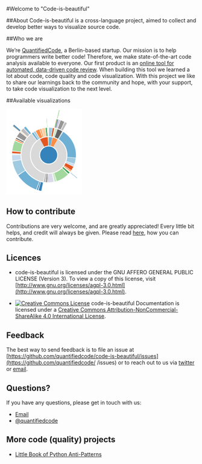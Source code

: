 #Welcome to "Code-is-beautiful"

##About
Code-is-beautiful is a cross-language project, aimed to collect and develop better ways to visualize source code.

##Who we are

We’re [QuantifiedCode](https://www.quantifiedcode.com), a Berlin-based startup. Our mission is to help programmers write better code! Therefore, we make state-of-the-art code analysis available to everyone. Our first product is an [online tool for automated, data-driven code review](https://www.quantifiedcode.com). When building this tool we learned a lot about code, code quality and code visualization. With this project we like to share our learnings back to the community and hope, with your support, to take code visualization to the next level.

##Available visualizations

<img src="/sunburst/sunburst.png?raw=true" width="200" alt="Sunburst (Hierarchical pie chart)">

## How to contribute

Contributions are very welcome, and are greatly appreciated! Every little bit helps, and credit will always be given. Please read [here](CONTRIBUTING.md), how you can contribute.

## Licences

* code-is-beautiful is licensed under the GNU AFFERO GENERAL PUBLIC LICENSE (Version 3). To view a copy of this license, visit [http://www.gnu.org/licenses/agpl-3.0.html](http://www.gnu.org/licenses/agpl-3.0.html).

* [![Creative Commons License](https://i.creativecommons.org/l/by-nc-sa/4.0/80x15.png)](http://creativecommons.org/licenses/by-nc/4.0/) code-is-beautiful Documentation is licensed under a [Creative Commons Attribution-NonCommercial-ShareAlike 4.0 International License](http://creativecommons.org/licenses/by-nc-sa/4.0/).

## Feedback
The best way to send feedback is to file an issue at [https://github.com/quantifiedcode/code-is-beautiful/issues](https://github.com/quantifiedcode/ /issues) or to reach out to us via [twitter](https://twitter/quantifiedcode) or [email](https://www.quantifiedcode.com/contact).

## Questions?

If you have any questions, please get in touch with us:

* [Email](https://www.quantifiedcode.com/contact)
* [@quantifiedcode](https://twitter.com/quantifiedcode)

## More code (quality) projects

* [Little Book of Python Anti-Patterns](https://docs.quantifiedcode.com/python-code-patterns/)

